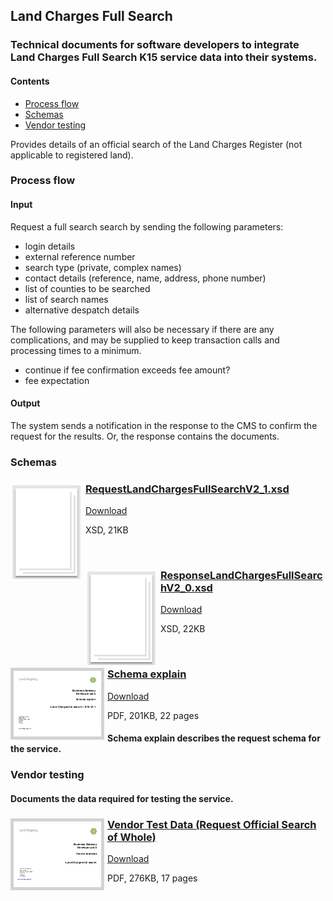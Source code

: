 ## Land Charges Full Search

### Technical documents for software developers to integrate Land Charges Full Search K15 service data into their systems.

#### Contents
- [Process flow](#process-flow)
- [Schemas](#schemas)
- [Vendor testing](#vendor-testing)

Provides details of an official search of the Land Charges Register (not applicable to registered land).

### Process flow

#### Input
Request a full search search by sending the following parameters:

- login details
- external reference number
- search type (private, complex names)
- contact details (reference, name, address, phone number)
- list of counties to be searched
- list of search names
- alternative despatch details

The following parameters will also be necessary if there are any complications, and may be supplied to keep transaction calls and processing times to a minimum.

- continue if fee confirmation exceeds fee amount?
- fee expectation

#### Output

The system sends a notification in the response to the CMS to confirm the request for the results. Or, the response contains the documents.

### Schemas

<h3><a href="../../schemas/RequestLandChargesFullSearchV2_1.xsd">
<img style="float: left; margin: 0px 5px 0px 0px" src="../../images/thumbnail/file.png"></a> 
<a href="../../schemas/RequestLandChargesFullSearchV2_1.xsd">RequestLandChargesFullSearchV2_1.xsd</a></h3>
<a download=".xsd" href="../../schemas/RequestLandChargesFullSearchV2_1.xsd">Download</a>

XSD, 21KB

<br/>
<h3><a href="../../schemas/ResponseLandChargesFullSearchV2_0.xsd">
<img style="float: left; margin: 0px 5px 0px 0px" src="../../images/thumbnail/file.png"></a> 
<a href="../../schemas/ResponseTitleKnownOfficialCopyV2_0.xsd">ResponseLandChargesFullSearchV2_0.xsd</a></h3>
<a download="ResponseLandChargesFullSearchV2_0.xsd" href="../../schemas/ResponseLandChargesFullSearchV2_0.xsd">Download</a>

XSD, 22KB

<br/>

<h3><a href="../../pdfs/services/LandChargesFullSearch_2.1_SchemaExplain.pdf">
<img style="float: left; margin: 0px 5px 0px 0px;  border:5px solid LightGrey;" src="../../images/thumbnail/LCFullSearch_2.1_SchemaExplain.pdf.png"></a>
<a href="../../pdfs/services/LandChargesFullSearch_2.1_SchemaExplain.pdf">Schema explain</a></h3>
<a download="LandChargesFullSearch_2.1_SchemaExplain.pdf" href="../../pdfs/services/LandChargesFullSearch_2.1_SchemaExplain.pdf">Download</a>

PDF, 201KB, 22 pages

#### Schema explain describes the request schema for the service.

### Vendor testing

#### Documents the data required for testing the service.

<h3><a href="../../pdfs/services/LandChargesFullSearch_v2.1_VendorTest_v1.0.pdf">
<img style="float: left; margin: 0px 5px 0px 0px;  border:5px solid LightGrey;" src="../../images/thumbnail/LandChargesFullSearchv2_0VendorTest.pdf.png"></a>
<a href="../../pdfs/services/LandChargesFullSearch_v2.1_VendorTest_v1.0.pdf">Vendor Test Data (Request Official Search of Whole)</a></h3>
<a download="LandChargesFullSearch_v2.1_VendorTest_v1.0.pdf" href="../../pdfs/services/LandChargesFullSearch_v2.1_VendorTest_v1.0.pdf">Download</a>

PDF, 276KB, 17 pages